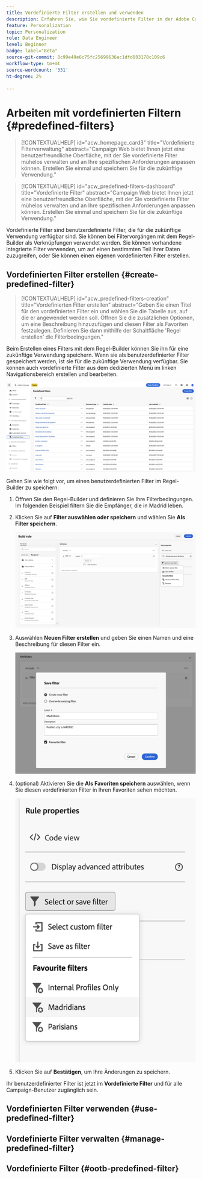 ```yaml
---
title: Vordefinierte Filter erstellen und verwenden
description: Erfahren Sie, wie Sie vordefinierte Filter in der Adobe Campaign-Web-Benutzeroberfläche erstellen und verwalten
feature: Personalization
topic: Personalization
role: Data Engineer
level: Beginner
badge: label="Beta"
source-git-commit: 8c99e49e6c75fc25699636ac1dfd803178c109c6
workflow-type: tm+mt
source-wordcount: '331'
ht-degree: 2%

---
```


# Arbeiten mit vordefinierten Filtern {#predefined-filters}

>[!CONTEXTUALHELP]
>id="acw_homepage_card3"
>title="Vordefinierte Filterverwaltung"
>abstract="Campaign Web bietet Ihnen jetzt eine benutzerfreundliche Oberfläche, mit der Sie vordefinierte Filter mühelos verwalten und an Ihre spezifischen Anforderungen anpassen können. Erstellen Sie einmal und speichern Sie für die zukünftige Verwendung."

>[!CONTEXTUALHELP]
>id="acw_predefined-filters-dashboard"
>title="Vordefinierte Filter"
>abstract="Campaign Web bietet Ihnen jetzt eine benutzerfreundliche Oberfläche, mit der Sie vordefinierte Filter mühelos verwalten und an Ihre spezifischen Anforderungen anpassen können. Erstellen Sie einmal und speichern Sie für die zukünftige Verwendung."

Vordefinierte Filter sind benutzerdefinierte Filter, die für die zukünftige Verwendung verfügbar sind. Sie können bei Filtervorgängen mit dem Regel-Builder als Verknüpfungen verwendet werden. Sie können vorhandene integrierte Filter verwenden, um auf einen bestimmten Teil Ihrer Daten zuzugreifen, oder Sie können einen eigenen vordefinierten Filter erstellen.


## Vordefinierten Filter erstellen {#create-predefined-filter}

>[!CONTEXTUALHELP]
>id="acw_predefined-filters-creation"
>title="Vordefinierten Filter erstellen"
>abstract="Geben Sie einen Titel für den vordefinierten Filter ein und wählen Sie die Tabelle aus, auf die er angewendet werden soll. Öffnen Sie die zusätzlichen Optionen, um eine Beschreibung hinzuzufügen und diesen Filter als Favoriten festzulegen. Definieren Sie dann mithilfe der Schaltfläche &#39;Regel erstellen&#39; die Filterbedingungen."

Beim Erstellen eines Filters mit dem Regel-Builder können Sie ihn für eine zukünftige Verwendung speichern. Wenn sie als benutzerdefinierter Filter gespeichert werden, ist sie für die zukünftige Verwendung verfügbar. Sie können auch vordefinierte Filter aus dem dedizierten Menü im linken Navigationsbereich erstellen und bearbeiten.

![](assets/predefined-filters-menu.png)

Gehen Sie wie folgt vor, um einen benutzerdefinierten Filter im Regel-Builder zu speichern:

1. Öffnen Sie den Regel-Builder und definieren Sie Ihre Filterbedingungen. Im folgenden Beispiel filtern Sie die Empfänger, die in Madrid leben.
1. Klicken Sie auf **Filter auswählen oder speichern** und wählen Sie **Als Filter speichern**.

   ![](assets/predefined-filters-save.png)

1. Auswählen **Neuen Filter erstellen** und geben Sie einen Namen und eine Beschreibung für diesen Filter ein.

   ![](assets/predefined-filters-save-filter.png)

1. (optional) Aktivieren Sie die **Als Favoriten speichern** auswählen, wenn Sie diesen vordefinierten Filter in Ihren Favoriten sehen möchten.

   ![](assets/predefined-filters-favorite.png)

1. Klicken Sie auf **Bestätigen**, um Ihre Änderungen zu speichern.

Ihr benutzerdefinierter Filter ist jetzt im **Vordefinierte Filter** und für alle Campaign-Benutzer zugänglich sein.


## Vordefinierten Filter verwenden {#use-predefined-filter}



## Vordefinierte Filter verwalten {#manage-predefined-filter}


## Vordefinierte Filter {#ootb-predefined-filter}
